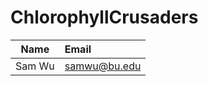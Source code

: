 # ChlorophyllCrusaders
| Name        | Email           
| ------------- |:-------------
| Sam Wu | samwu@bu.edu|
